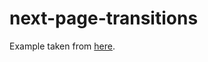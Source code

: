 # next-page-transitions
Example taken from [here](https://github.com/zeit/next.js/tree/canary/examples/with-next-page-transitions).

